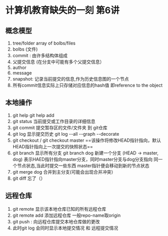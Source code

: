 # 计算机教育缺失的一刻 第6讲

## 概念模型
1. tree/folder array of bolbs/files
2. bolbs (文件)
3. commit : 由许多结构体组成
 1. 父提交信息 (在分支中可能有多个父提交信息）
 2. author
 3. message
 4. snapshot: 记录当前提交的信息,作为历史信息图的一个节点
4. 所有commit信息实际上只存储对应信息的hash值 即reference to the object

## 本地操作
1. git help <command> git help add
2. git status 当前提交或工作目录的详细信息
3. git commit 提交暂存区的文件/文件夹 到 git仓库
4. git log 显示提交历史
   git log --all --graph --decorate
5. git checkout <hash-value> / <reference>
   git checkout master
   ==该操作将修改HEAD指针指向，默认HEAD指针指向上一次提交的快照状态==
6. git branch 显示所有分支
   git branch dog 新建一个分支
   (HEAD -> master, dog) 表示HAED指针指向master分支，同时master分支与dog分支指向   同一个节点状态,当此时提交一些东西 master指针便会移动到新的节点状态
7. git merge dog 合并到主分支(可能会出现合并冲突）
8. git diff 忘了（）
## 远程仓库
1. git remote 显示该本地仓库已知的所有远程仓库
2. git remote add <repo-name> <url> 添加远程仓库 一般repo-name取origin
3. git push <remote> <local branch>:<remote branch>
   向远程仓库提交本地仓库做的更改
4. 此时git log 会同时显示本地提交情况 和 远程提交情况
